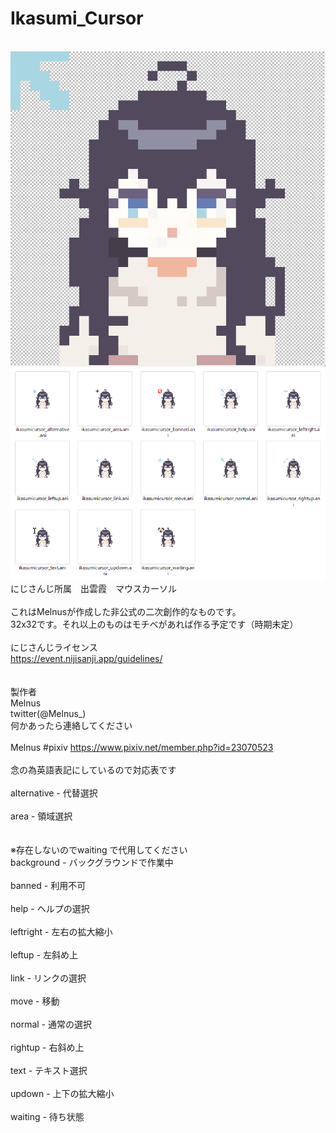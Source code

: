 # Ikasumi_Cursor
<br><img src="https://github.com/Melnus/Ikasumi_Cursor/blob/master/png/Ikasumin.png" alt="CC" title="ika">
<br><img src="https://github.com/Melnus/Ikasumi_Cursor/blob/master/png/sample.png" alt="CC" title="ika">
<br>にじさんじ所属　出雲霞　マウスカーソル
<br>
<br>これはMelnusが作成した非公式の二次創作的なものです。
<br>32x32です。それ以上のものはモチベがあれば作る予定です（時期未定）
<br>
<br>にじさんじライセンス
<br>https://event.nijisanji.app/guidelines/
<br>
<br>
<br>製作者
<br>Melnus
<br>twitter(@Melnus_)
<br>何かあったら連絡してください
<br>
<br>Melnus #pixiv https://www.pixiv.net/member.php?id=23070523
<br>
<br>念の為英語表記にしているので対応表です
<br>
<br>alternative	-	代替選択
<br>
<br>area		-	領域選択
<br>
<br>
<br>※存在しないのでwaiting で代用してください
<br>background	-	バックグラウンドで作業中
<br>
<br>banned		-	利用不可
<br>
<br>help		-	ヘルプの選択
<br>
<br>leftright	-	左右の拡大縮小
<br>
<br>leftup		-	左斜め上
<br>
<br>link		-	リンクの選択
<br>
<br>move		-	移動
<br>
<br>normal		-	通常の選択
<br>
<br>rightup		-	右斜め上
<br>
<br>text		-	テキスト選択
<br>
<br>updown		-	上下の拡大縮小
<br>
<br>waiting		-	待ち状態
